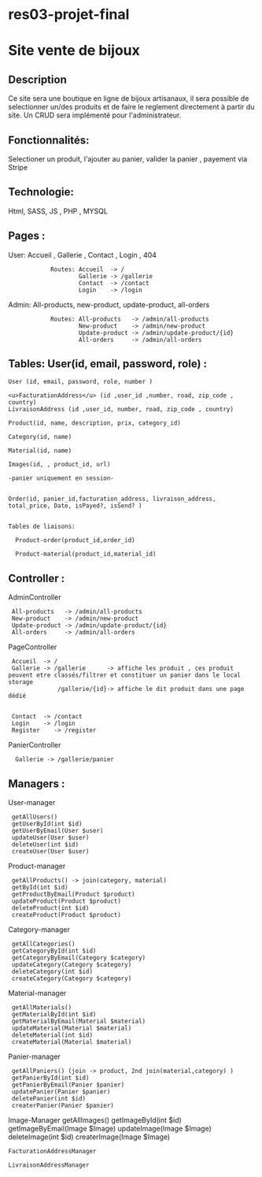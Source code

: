 # res03-projet-final


# Site vente de bijoux

## Description

Ce site sera une boutique en ligne de bijoux artisanaux, il sera possible de selectionner un/des produits et de faire le reglement directement à partir du site.
Un CRUD sera implémenté pour l'administrateur.

## Fonctionnalités:

 Selectioner un produit, l'ajouter au panier, valider la panier , payement via Stripe





## Technologie: 

 Html, SASS, JS , PHP , MYSQL

## Pages :
 User: Accueil , Gallerie , Contact , Login  , 404
          
                Routes: Accueil  -> /
                        Gallerie -> /gallerie
                        Contact  -> /contact
                        Login    -> /login
                
  Admin: All-products, new-product, update-product, all-orders
          
                Routes: All-products   -> /admin/all-products
                        New-product    -> /admin/new-product
                        Update-product -> /admin/update-product/{id}
                        All-orders     -> /admin/all-orders
          

## Tables: User(id, email, password, role) :

    User (id, email, password, role, number )
    
    <u>FacturationAddress</u> (id ,user_id ,number, road, zip_code , country)
    LivraisonAddress (id ,user_id, number, road, zip_code , country)
    
    Product(id, name, description, prix, category_id)
    
    Category(id, name)
    
    Material(id, name)
    
    Images(id, , product_id, url)
    
    -panier uniquement en session-
    
    
    Order(id, panier_id,facturation_address, livraison_address, total_price, Date, isPayed?, isSend? )
         
         
    Tables de liaisons: 
      
      Product-order(product_id,order_id)
      
      Product-material(product_id,material_id)
      
    
## Controller :
   
   AdminController
   
     All-products   -> /admin/all-products
     New-product    -> /admin/new-product
     Update-product -> /admin/update-product/{id}
     All-orders     -> /admin/all-orders
     
   PageController
   
     Accueil  -> /
     Gallerie -> /gallerie      -> affiche les produit , ces produit peuvent etre classés/filtrer et constituer un panier dans le local storage 
                  /gallerie/{id}-> affiche le dit produit dans une page dédié
      
      
     Contact  -> /contact
     Login    -> /login
     Register    -> /register
                  
      
      
   PanierController
    
      Gallerie -> /gallerie/panier
 

## Managers :

   User-manager
   
     getAllUsers() 
     getUserById(int $id)
     getUserByEmail(User $user)
     updateUser(User $user)
     deleteUser(int $id)
     createUser(User $user)
     
   Product-manager
   
     getAllProducts() -> join(category, material)
     getById(int $id)
     getProductByEmail(Product $product)
     updateProduct(Product $product)
     deleteProduct(int $id)
     createProduct(Product $product)
     
   Category-manager
   
     getAllCategories()
     getCategoryById(int $id)
     getCategoryByEmail(Category $category)
     updateCategory(Category $category)
     deleteCategory(int $id)
     createCategory(Category $category)
     
   Material-manager
     
     getAllMaterials()
     getMaterialById(int $id)
     getMaterialByEmail(Material $material)
     updateMaterial(Material $material)
     deleteMaterial(int $id)
     createMaterial(Material $material)
     
   Panier-manager
   
     getAllPaniers() (join -> product, 2nd join(material,category) ) 
     getPanierById(int $id)
     getPanierByEmail(Panier $panier)
     updatePanier(Panier $panier)
     deletePanier(int $id)
     createrPanier(Panier $panier)
     
   Image-Manager
     getAllImages() 
     getImageById(int $id)
     getImageByEmail(Image $Image)
     updateImage(Image $Image)
     deleteImage(int $id)
     createrImage(Image $Image)
     
    FacturationAddressManager
    
    LivraisonAddressManager
      
     
                 
                      
